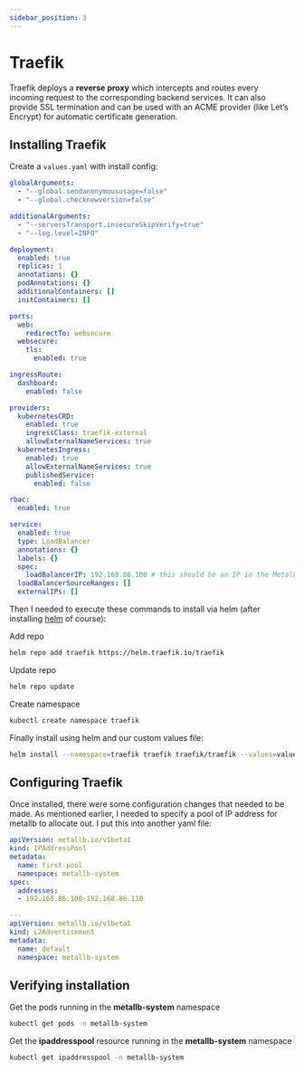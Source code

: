 ```yaml
---
sidebar_position: 3
---
```


# Traefik

Traefik deploys a **reverse proxy** which intercepts and routes every incoming request to the corresponding backend services. It can also provide SSL termination and can be used with an ACME provider (like Let’s Encrypt) for automatic certificate generation.

## Installing Traefik

Create a `values.yaml` with install config:


```yaml title="values.yaml"
globalArguments:
  - "--global.sendanonymoususage=false"
  - "--global.checknewversion=false"

additionalArguments:
  - "--serversTransport.insecureSkipVerify=true"
  - "--log.level=INFO"

deployment:
  enabled: true
  replicas: 1
  annotations: {}
  podAnnotations: {}
  additionalContainers: []
  initContainers: []

ports:
  web:
    redirectTo: websecure
  websecure:
    tls:
      enabled: true

ingressRoute:
  dashboard:
    enabled: false

providers:
  kubernetesCRD:
    enabled: true
    ingressClass: traefik-external
    allowExternalNameServices: true
  kubernetesIngress:
    enabled: true
    allowExternalNameServices: true
    publishedService:
      enabled: false

rbac:
  enabled: true

service:
  enabled: true
  type: LoadBalancer
  annotations: {}
  labels: {}
  spec:
    loadBalancerIP: 192.168.86.100 # this should be an IP in the MetalLB range
  loadBalancerSourceRanges: []
  externalIPs: []
```

Then I needed to execute these commands to install via helm (after installing [helm](https://helm.sh/) of course):

Add repo
```bash
helm repo add traefik https://helm.traefik.io/traefik
```

Update repo
```bash 
helm repo update
```
Create namespace
```bash
kubectl create namespace traefik
```
Finally install using helm and our custom values file:
```bash
helm install --namespace=traefik traefik traefik/traefik --values=values.yaml
```


## Configuring Traefik

Once installed, there were some configuration changes that needed to be made. As mentioned earlier, I needed to specify a pool of IP address for metallb to allocate out. I put this into another yaml file:

```yaml title="/home-lab/cluster-setup/metallb/metallb-ipconfig.yaml"
apiVersion: metallb.io/v1beta1
kind: IPAddressPool
metadata:
  name: first-pool
  namespace: metallb-system
spec:
  addresses:
  - 192.168.86.100-192.168.86.110

---
apiVersion: metallb.io/v1beta1
kind: L2Advertisement
metadata:
  name: default
  namespace: metallb-system
```

## Verifying installation

Get the pods running in the **metallb-system** namespace

```bash
kubectl get pods -n metallb-system
```

Get the **ipaddresspool** resource running in the **metallb-system** namespace

```bash
kubectl get ipaddresspool -n metallb-system
```